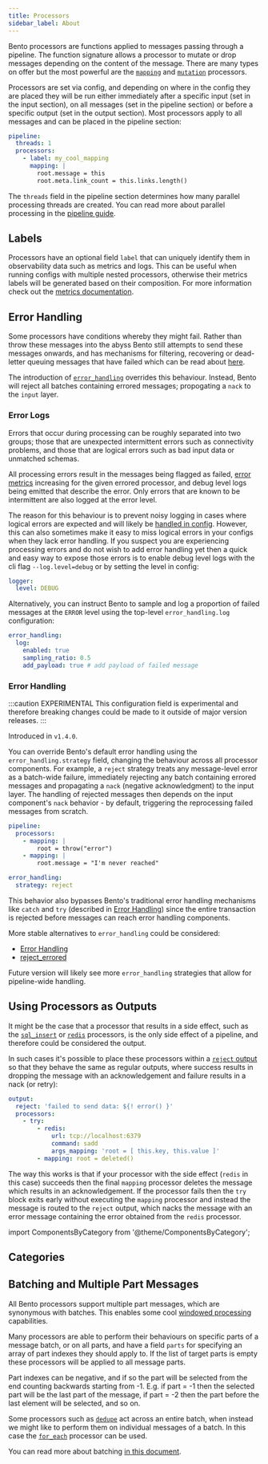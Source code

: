 ```yaml
---
title: Processors
sidebar_label: About
---
```


Bento processors are functions applied to messages passing through a pipeline. The function signature allows a processor to mutate or drop messages depending on the content of the message. There are many types on offer but the most powerful are the [`mapping`][processor.mapping] and [`mutation`][processor.mutation] processors.

Processors are set via config, and depending on where in the config they are placed they will be run either immediately after a specific input (set in the input section), on all messages (set in the pipeline section) or before a specific output (set in the output section). Most processors apply to all messages and can be placed in the pipeline section:

```yaml
pipeline:
  threads: 1
  processors:
    - label: my_cool_mapping
      mapping: |
        root.message = this
        root.meta.link_count = this.links.length()
```

The `threads` field in the pipeline section determines how many parallel processing threads are created. You can read more about parallel processing in the [pipeline guide][pipelines].

## Labels

Processors have an optional field `label` that can uniquely identify them in observability data such as metrics and logs. This can be useful when running configs with multiple nested processors, otherwise their metrics labels will be generated based on their composition. For more information check out the [metrics documentation][metrics.about].

## Error Handling

Some processors have conditions whereby they might fail. Rather than throw these messages into the abyss Bento still attempts to send these messages onwards, and has mechanisms for filtering, recovering or dead-letter queuing messages that have failed which can be read about [here][error_handling]. 

The introduction of [`error_handling`](#error-handling) overrides this behaviour. Instead, Bento will reject all batches containing errored messages; propogating a `nack` to the `input` layer.

### Error Logs

Errors that occur during processing can be roughly separated into two groups; those that are unexpected intermittent errors such as connectivity problems, and those that are logical errors such as bad input data or unmatched schemas.

All processing errors result in the messages being flagged as failed, [error metrics][metrics.about] increasing for the given errored processor, and debug level logs being emitted that describe the error. Only errors that are known to be intermittent are also logged at the error level.

The reason for this behaviour is to prevent noisy logging in cases where logical errors are expected and will likely be [handled in config][error_handling]. However, this can also sometimes make it easy to miss logical errors in your configs when they lack error handling. If you suspect you are experiencing processing errors and do not wish to add error handling yet then a quick and easy way to expose those errors is to enable debug level logs with the cli flag `--log.level=debug` or by setting the level in config:

```yaml
logger:
  level: DEBUG
```

Alternatively, you can instruct Bento to sample and log a proportion of failed messages at the `ERROR` level using the top-level `error_handling.log` configuration:

```yaml
error_handling:
  log:
    enabled: true
    sampling_ratio: 0.5
    add_payload: true # add payload of failed message
```

### Error Handling

:::caution EXPERIMENTAL
This configuration field is experimental and therefore breaking changes could be made to it outside of major version releases.
:::


Introduced in `v1.4.0`.

You can override Bento's default error handling using the `error_handling.strategy` field, changing the behaviour across all processor components. For example, a `reject` strategy treats any message-level error as a batch-wide failure, immediately rejecting any batch containing errored messages and propagating a `nack` (negative acknowledgment) to the input layer. The handling of rejected messages then depends on the input component's `nack` behavior - by default, triggering the reprocessing failed messages from scratch.

```yaml
pipeline:
  processors:
    - mapping: |
        root = throw("error")
    - mapping: |
        root.message = "I'm never reached"

error_handling:
  strategy: reject
```

This behavior also bypasses Bento's traditional error handling mechanisms like `catch` and `try` (described in [Error Handling][error_handling]) since the entire transaction is rejected before messages can reach error handling components.

More stable alternatives to `error_handling` could be considered:

- [Error Handling][error_handling]
- [reject_errored][outputs.reject_errored]

Future version will likely see more `error_handling` strategies that allow for pipeline-wide handling.

## Using Processors as Outputs

It might be the case that a processor that results in a side effect, such as the [`sql_insert`][processor.sql_insert] or [`redis`][processor.redis] processors, is the only side effect of a pipeline, and therefore could be considered the output.

In such cases it's possible to place these processors within a [`reject` output][output.reject] so that they behave the same as regular outputs, where success results in dropping the message with an acknowledgement and failure results in a nack (or retry):

```yaml
output:
  reject: 'failed to send data: ${! error() }'
  processors:
    - try:
        - redis:
            url: tcp://localhost:6379
            command: sadd
            args_mapping: 'root = [ this.key, this.value ]'
        - mapping: root = deleted()
```

The way this works is that if your processor with the side effect (`redis` in this case) succeeds then the final `mapping` processor deletes the message which results in an acknowledgement. If the processor fails then the `try` block exits early without executing the `mapping` processor and instead the message is routed to the `reject` output, which nacks the message with an error message containing the error obtained from the `redis` processor.

import ComponentsByCategory from '@theme/ComponentsByCategory';

## Categories

<ComponentsByCategory type="processors"></ComponentsByCategory>

## Batching and Multiple Part Messages

All Bento processors support multiple part messages, which are synonymous with batches. This enables some cool [windowed processing][windowed_processing] capabilities.

Many processors are able to perform their behaviours on specific parts of a message batch, or on all parts, and have a field `parts` for specifying an array of part indexes they should apply to. If the list of target parts is empty these processors will be applied to all message parts.

Part indexes can be negative, and if so the part will be selected from the end counting backwards starting from -1. E.g. if part = -1 then the selected part will be the last part of the message, if part = -2 then the part before the last element will be selected, and so on.

Some processors such as [`dedupe`][processor.dedupe] act across an entire batch, when instead we might like to perform them on individual messages of a batch. In this case the [`for_each`][processor.for_each] processor can be used.

You can read more about batching [in this document][batching].

[error_handling]: /docs/configuration/error_handling
[batching]: /docs/configuration/batching
[windowed_processing]: /docs/configuration/windowed_processing
[pipelines]: /docs/configuration/processing_pipelines
[output.reject]: /docs/components/outputs/reject
[processor.sql_insert]: /docs/components/processors/sql_insert
[processor.redis]: /docs/components/processors/redis
[processor.mapping]: /docs/components/processors/mapping
[processor.mutation]: /docs/components/processors/mutation
[processor.split]: /docs/components/processors/split
[processor.dedupe]: /docs/components/processors/dedupe
[processor.for_each]: /docs/components/processors/for_each
[metrics.about]: /docs/components/metrics/about
[outputs.reject_errored]: /docs/components/outputs/reject_errored/
